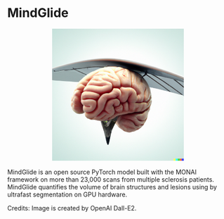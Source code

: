 # MindGlide

<p align="center">
<img src="assets/mindGlide_logo.png" alt="MindGlide logo" width="300" height="300">
</p>

MindGlide is an open source PyTorch model built with the MONAI framework
on more than 23,000 scans from multiple sclerosis patients. MindGlide
quantifies the volume of brain structures and lesions using by ultrafast
segmentation on GPU hardware.

Credits: Image is created by OpenAI Dall-E2.
